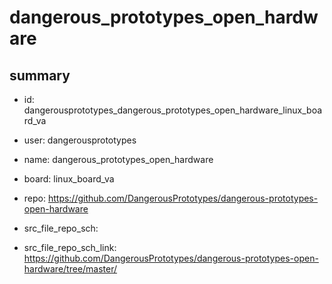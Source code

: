 # dangerous_prototypes_open_hardware
 
## summary 
* id: dangerousprototypes_dangerous_prototypes_open_hardware_linux_board_va
* user: dangerousprototypes
* name: dangerous_prototypes_open_hardware
* board: linux_board_va
* repo: https://github.com/DangerousPrototypes/dangerous-prototypes-open-hardware



* src_file_repo_sch: 
* src_file_repo_sch_link: https://github.com/DangerousPrototypes/dangerous-prototypes-open-hardware/tree/master/






